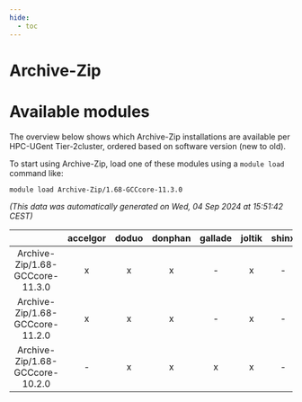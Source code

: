 ```yaml
---
hide:
  - toc
---
```


Archive-Zip
===========

# Available modules


The overview below shows which Archive-Zip installations are available per HPC-UGent Tier-2cluster, ordered based on software version (new to old).

To start using Archive-Zip, load one of these modules using a `module load` command like:

```shell
module load Archive-Zip/1.68-GCCcore-11.3.0
```

*(This data was automatically generated on Wed, 04 Sep 2024 at 15:51:42 CEST)*  

| |accelgor|doduo|donphan|gallade|joltik|shinx|skitty|
| :---: | :---: | :---: | :---: | :---: | :---: | :---: | :---: |
|Archive-Zip/1.68-GCCcore-11.3.0|x|x|x|-|x|-|x|
|Archive-Zip/1.68-GCCcore-11.2.0|x|x|x|-|x|-|x|
|Archive-Zip/1.68-GCCcore-10.2.0|-|x|x|x|x|-|x|
